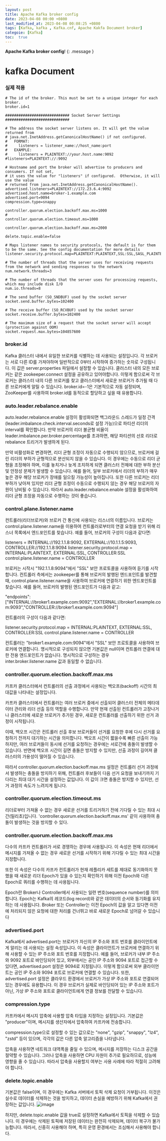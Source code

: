 ```yaml
---
layout: post
title: Apache Kafka broker config
date: 2023-04-08 00:00 +0800
last_modified_at: 2023-04-08 00:08:25 +0800
tags: [Kafka, kafka , Kafka.cnf, Apache Kakfa Document broker]
categoie: [Kafka]
toc:  true
---
```

**Apache Kafka broker config**!
{: .message }

# kafka Document 

### 실제 적용
```
# The id of the broker. This must be set to a unique integer for each broker.
broker.id=1

############################# Socket Server Settings #############################

# The address the socket server listens on. It will get the value returned from
# java.net.InetAddress.getCanonicalHostName() if not configured.
#   FORMAT:
#     listeners = listener_name://host_name:port
#   EXAMPLE:
#     listeners = PLAINTEXT://your.host.name:9092
#listeners=PLAINTEXT://:9092

# Hostname and port the broker will advertise to producers and consumers. If not set,
# it uses the value for "listeners" if configured.  Otherwise, it will use the value
# returned from java.net.InetAddress.getCanonicalHostName().
advertised.listeners=PLAINTEXT://172.23.6.4:9092
advertised.host.name=broker-1.example.com
advertised.port=9094
compression.type=snappy

controller.quorum.election.backoff.max.ms=1000
# 
controller.quorum.election.timeout.ms=1000

controller.quorum.election.backoff.max.ms=2000

delete.topic.enable=false

# Maps listener names to security protocols, the default is for them to be the same. See the config documentation for more details
listener.security.protocol.map=PLAINTEXT:PLAINTEXT,SSL:SSL,SASL_PLAINTEXT:SASL_PLAINTEXT,SASL_SSL:SASL_SSL

# The number of threads that the server uses for receiving requests from the network and sending responses to the network
num.network.threads=3

# The number of threads that the server uses for processing requests, which may include disk I/O
num.io.threads=8

# The send buffer (SO_SNDBUF) used by the socket server
socket.send.buffer.bytes=102400

# The receive buffer (SO_RCVBUF) used by the socket server
socket.receive.buffer.bytes=102400

# The maximum size of a request that the socket server will accept (protection against OOM)
socket.request.max.bytes=104857600

```

### broker.id

Kafka 클러스터 내에서 유일한 브로커를 식별하는 데 사용되는 설정입니다. 각 브로커는 서로 다른 ID를 가져야하며 일반적으로 0부터 시작하여 증가하는 숫자로 구성됩니다. 이 값은 server.properties 파일에서 설정할 수 있습니다. 클러스터 내의 모든 브로커는 같은 zookeeper.connect 설정을 공유하고 있어야합니다. 이렇게 함으로써 각 브로커는 클러스터 내의 다른 브로커를 찾고 클러스터에서 새로운 브로커가 추가될 때 다른 브로커에게 알릴 수 있습니다.
broker.id=-1은 기본적으로 자동 설정되며, ZooKeeper를 사용하여 broker.id를 동적으로 할당하고 싶을 때 유용합니다.

### auto.leader.rebalance.enable

auto.leader.rebalance.enable 설정이 활성화되면 백그라운드 스레드가 일정 간격(leader.imbalance.check.interval.seconds로 설정 가능)으로 파티션 리더의 interval를 확인합니다. 만약 브로커의 리더 불균형 비율이 leader.imbalance.per.broker.percentage를 초과하면, 해당 파티션의 선호 리더로 rebalance 트리거가 발생하게 된다.

만약 비활성화로 변경하면, 리더 균형 조정이 자동으로 수행되지 않으므로, 브로커에 걸린 리더의 부하가 균형적으로 분산되지 않을 수 있습니다. 이 경우에는 수동으로 리더 균형을 조정해야 하며, 이를 놓치거나 늦게 조치하게 되면 클러스터 전체에 대한 부하 분산 및 안정성 문제가 발생할 수 있습니다. 예를 들어, 일부 브로커에서 리더의 부하가 매우 높은 경우 해당 브로커가 장애를 일으킬 가능성이 높아집니다. 또한 다른 브로커는 리더 부하가 낮아져 있지만 리더 균형 조정이 수동으로 수행되지 않는 경우 해당 브로커의 자원이 낭비될 수 있습니다. 따라서 auto.leader.rebalance.enable 설정을 활성화하여 리더 균형 조정을 자동으로 수행하는 것이 좋습니다.


### control.plane.listener.name 

컨트롤러(리더브로커)와 브로커 간 통신에 사용되는 리스너의 이름입니다. 브로커는 control.plane.listener.name을 이용하여 컨트롤러로부터의 연결 요청을 받기 위해 리스너 목록에서 엔드포인트를 찾습니다. 예를 들어, 브로커의 구성이 다음과 같다면:

listeners = INTERNAL://192.1.1.8:9092, EXTERNAL://10.1.1.5:9093, CONTROLLER://192.1.1.8:9094
listener.security.protocol.map = INTERNAL:PLAINTEXT, EXTERNAL:SSL, CONTROLLER:SSL
control.plane.listener.name = CONTROLLER

브로커는 시작시 "192.1.1.8:9094"에서 "SSL" 보안 프로토콜을 사용하여 듣기를 시작합니다. 컨트롤러 측에서는 zookeeper를 통해 브로커의 발행된 엔드포인트를 발견할 때, control.plane.listener.name을 사용하여 브로커에 연결하기 위한 엔드포인트를 찾습니다. 예를 들어, 브로커의 발행된 엔드포인트가 다음과 같고:

"endpoints": ["INTERNAL://broker1.example.com:9092","EXTERNAL://broker1.example.com:9093","CONTROLLER://broker1.example.com:9094"]

컨트롤러의 구성이 다음과 같다면:

listener.security.protocol.map = INTERNAL:PLAINTEXT, EXTERNAL:SSL, CONTROLLER:SSL
control.plane.listener.name = CONTROLLER

컨트롤러는 "broker1.example.com:9094"에서 "SSL" 보안 프로토콜을 사용하여 브로커에 연결합니다. 명시적으로 구성되지 않으면 기본값은 null이며 컨트롤러 연결에 대한 전용 엔드포인트가 없습니다. 명시적으로 구성하는 경우 inter.broker.listener.name 값과 동일할 수 없습니다.

### controller.quorum.election.backoff.max.ms

카프카 클러스터에서 컨트롤러의 선출 과정에서 사용되는 백오프(backoff) 시간의 최대값을 나타내는 설정입니다.

카프카 클러스터에서 컨트롤러는 여러 브로커 중에서 선출되어 클러스터 전체의 메타데이터 관리와 리더 선출 등의 역할을 수행합니다. 만약 현재 선출된 컨트롤러가 고장나거나 클러스터에 새로운 브로커가 추가된 경우, 새로운 컨트롤러를 선출하기 위한 선거 과정이 시작됩니다.

이때, 백오프 시간은 컨트롤러 선출 후보 브로커들이 선거를 요청한 후에 다시 선거를 요청하기 전까지 대기하는 시간을 의미합니다. 백오프 시간이 짧을수록 빠른 선출이 가능하지만, 여러 브로커들이 동시에 선거를 요청하는 경우에는 서로간에 충돌이 발생할 수 있습니다. 반면에 백오프 시간이 길면 충돌은 방지할 수 있지만, 선출 과정이 길어져 클러스터의 가용성이 떨어질 수 있습니다.

따라서 controller.quorum.election.backoff.max.ms 설정은 컨트롤러 선거 과정에서 발생하는 충돌을 방지하기 위해, 컨트롤러 후보들이 다음 선거 요청을 보내기까지 기다리는 최대 대기 시간을 설정하는 값입니다. 이 값이 크면 충돌은 방지할 수 있지만, 선거 과정의 속도가 느려지게 됩니다.

### controller.quorum.election.timeout.ms

리더로부터 가져올 수 없는 경우 새로운 선거를 트리거하기 전에 기다릴 수 있는 최대 시간(밀리초)입니다.
'controller.quorum.election.backoff.max.ms' 같이 사용하여 충돌이 발생하는 것을 방지할 수 있다. 

### controller.quorum.election.backoff.max.ms
다수의 카프카 컨트롤러가 서로 경쟁하는 경우에 사용됩니다. 이 속성은 현재 리더에서 메시지를 가져올 수 없는 경우 새로운 선거를 시작하기 위해 기다릴 수 있는 최대 시간을 지정합니다.

또한 이 속성은 다수의 카프카 컨트롤러가 현재 레플리카 세트를 제대로 동기화하지 못했을 때 새로운 리더 Epoch가 있을 수 있는지 확인하기 위해 이전 Epoch와 다른 Epoch로 쿼리를 수행하는 데 사용됩니다.

Epoch란 Broker나 Controller에서 사용되는 일련 번호(sequence number)를 의미합니다. Epoch는 Kafka의 레코드(log record)와 같은 데이터의 순서와 동기화를 유지하는 데 사용됩니다. Broker 또는 Controller는 이전 Epoch의 값을 알고 있다면 이전에 처리되지 않은 요청에 대한 처리를 건너뛰고 바로 새로운 Epoch로 넘어갈 수 있습니다

### advertised.port

Kafka에서 advertised.port는 브로커가 자신의 IP 주소와 포트 번호를 클라이언트에게 알리는 데 사용되는 설정 속성입니다. 이 속성은 클라이언트가 브로커에 연결하기 위해 사용할 수 있는 IP 주소와 포트 번호를 지정합니다. 예를 들어, 브로커가 내부 IP 주소와 9092 포트로 바인딩되어 있고, 외부에서는 공인 IP 주소와 9094 포트로 접근할 수 있다면, advertised.port 설정은 9094로 지정됩니다. 이렇게 함으로써 외부 클라이언트는 공인 IP 주소와 9094 포트로 브로커에 연결할 수 있습니다. 또한, advertised.port 설정은 클라우드 환경에서 브로커가 가상 IP 주소와 포트로 연결되어 있는 경우에도 유용합니다. 이 경우 브로커가 실제로 바인딩되어 있는 IP 주소와 포트가 아닌, 가상 IP 주소와 포트로 클라이언트에게 연결 정보를 전달할 수 있습니다.

### compression.type

카프카에서 메시지 압축에 사용할 압축 타입을 지정하는 설정입니다. 기본값은 "producer"이며, 메시지를 생산자에서 압축하여 카프카에 전송합니다.

compression.type으로 설정할 수 있는 값으로는 "none", "gzip", "snappy", "lz4", "zstd" 등이 있으며, 각각의 값은 다른 압축 알고리즘을 나타냅니다.

압축을 사용하면 네트워크 대역폭을 줄일 수 있으며, 메시지를 저장하는 디스크 공간을 절약할 수 있습니다. 그러나 압축을 사용하면 CPU 자원이 추가로 필요하므로, 성능에 영향을 줄 수 있습니다. 따라서 압축을 사용할지 여부는 사용 사례에 따라 적절히 고려해야 합니다.


### delete.topic.enable

기본값은 false이며, 이 경우에는 Kafka 서버에서 토픽 삭제 요청이 거부됩니다. 이것은 실수로 데이터를 삭제하는 것을 방지하고, 데이터 손실을 예방하기 위해 Kafka에서 권장하는 값입니다.
![image](https://user-images.githubusercontent.com/57931679/230720262-2bc3e3e8-e67e-490d-8fc1-75a7a725dfdb.png)

하지만, delete.topic.enable 값을 true로 설정하면 Kafka에서 토픽을 삭제할 수 있습니다. 이 경우에는 삭제된 토픽에 저장된 데이터는 완전히 삭제되며, 데이터 복구가 불가능합니다. 따라서, 신중히 사용해야 하며, 특히 운영 환경에서는 조심해서 사용해야 합니다.

